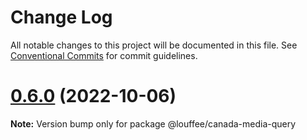 # Change Log

All notable changes to this project will be documented in this file.
See [Conventional Commits](https://conventionalcommits.org) for commit guidelines.

# [0.6.0](https://github.com/louffee/canada-design-system/compare/v0.5.0...v0.6.0) (2022-10-06)

**Note:** Version bump only for package @louffee/canada-media-query
